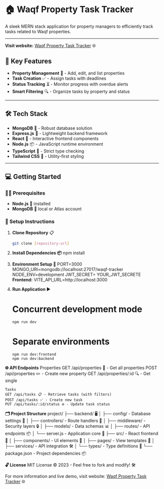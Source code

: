 # 🏠 Waqf Property Task Tracker

A sleek MERN stack application for property managers to efficiently track tasks related to Waqf properties.

---

**Visit website:** [Waqf Property Task Tracker](https://waqf-task-tracker.netlify.app/) 🌐


## 🚀 Key Features

- **Property Management** 📁 - Add, edit, and list properties
- **Task Creation** ✅ - Assign tasks with deadlines
- **Status Tracking** ⏳ - Monitor progress with overdue alerts
- **Smart Filtering** 🔍 - Organize tasks by property and status

---

## 🛠️ Tech Stack

- **MongoDB** 🐘 - Robust database solution
- **Express.js** 🚀 - Lightweight backend framework
- **React** 🌟 - Interactive frontend components
- **Node.js** 📦 - JavaScript runtime environment
- **TypeScript** 📝 - Strict type checking
- **Tailwind CSS** 🎨 - Utility-first styling

---

## 💻 Getting Started

### 👨‍💻 Prerequisites

- **Node.js** 🔧 installed
- **MongoDB** 🐘 local or Atlas account

### 🚀 Setup Instructions

1. **Clone Repository** 📋
   ```bash
   git clone [repository-url]

2. **Install Dependencies 📦**
     npm install

3. **Environment Setup 🔑**
     PORT=3000
     MONGO_URI=mongodb://localhost:27017/waqf-tracker
     NODE_ENV=development
     JWT_SECRET= YOUR_JWT_SECRETE
     **Frontend:** VITE_API_URL=http://localhost:3000


4. **Run Application ▶️**
     # Concurrent development mode
       npm run dev

     # Separate environments
       npm run dev:frontend
       npm run dev:backend

**🌐 API Endpoints**
    Properties
    GET /api/properties 📄 - Get all properties
    POST /api/properties ✏️ - Create new property
    GET /api/properties/:id 🔍 - Get single 
    
    Tasks
    GET /api/tasks 📋 - Retrieve tasks (with filters)
    POST /api/tasks ✅ - Create new task
    PUT /api/tasks/:id/status ⚙️ - Update task status


 **🗂️ Project Structure**
        project/
├── backend/ 🖥️
│   ├── config/     - Database settings 📄
│   ├── controllers/ - Route handlers 🧰
│   ├── middleware/ - Security layers 🔒
│   ├── models/     - Data schemas 📊
│   ├── routes/     - API endpoints 📦
│   └── server.js   - Application core 🚀
├── src/            - React frontend 🌟
│   ├── components/ - UI elements 🧩
│   ├── pages/      - View templates 📄
│   ├── services/   - API integration 🛠️
│   └── types/      - Type definitions 📝
└── package.json    - Project dependencies 📦

**🔓 License**
   MIT License © 2023 - Feel free to fork and modify! 🛠️

For more information and live demo, visit website: [Waqf Property Task Tracker](https://waqf-task-tracker.netlify.app/) 🌐
   
